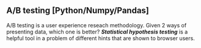 ## **A/B testing [Python/Numpy/Pandas]**

A/B testing is a user experience reseach methodology. Given 2 ways of presenting data, which one is better? _**Statistical hypothesis testing**_ is a helpful tool in a problem of different hints that are shown to browser users.